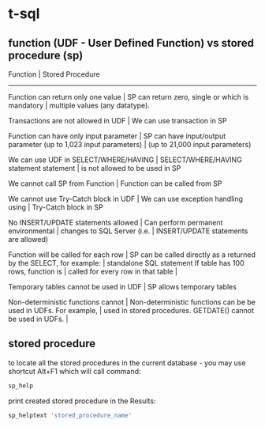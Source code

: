# t-sql

## function (UDF - User Defined Function) vs stored procedure (sp)

Function				|		Stored Procedure
_______________________________________________________________________________
Function can return only one value	| SP can return zero, single or 
which is mandatory			| multiple values (any datatype).

Transactions are not allowed in UDF	| We can use transaction in SP

Function can have only input parameter	| SP can have input/output parameter
(up to 1,023 input parameters)		| (up to 21,000 input parameters)

We can use UDF in SELECT/WHERE/HAVING	| SELECT/WHERE/HAVING statement
statement				| is not allowed to be used in SP

We cannot call SP from Function		| Function can be called from SP

We cannot use Try-Catch block in UDF	| We can use exception handling using
					| Try-Catch block in SP

No INSERT/UPDATE statements allowed	| Can perform permanent environmental
					| changes to SQL Server (i.e. 							| INSERT/UPDATE statements are allowed)

Function will be called for each row	| SP can be called directly as a 
returned by the SELECT, for example:	| standalone SQL statement
If table has 100 rows, function is 	|
called for every row in that table	|

Temporary tables cannot be used in UDF	| SP allows temporary tables

Non-deterministic functions cannot	| Non-deterministic functions can be 
be used in UDFs. For example,		| used in stored procedures.
GETDATE() cannot be used in UDFs.	|



## stored procedure

to locate all the stored procedures in the current database - you may use shortcut Alt+F1 which will call command:
```sql
sp_help
```
print created stored procedure in the Results:
```sql
sp_helptext 'stored_procedure_name'
```